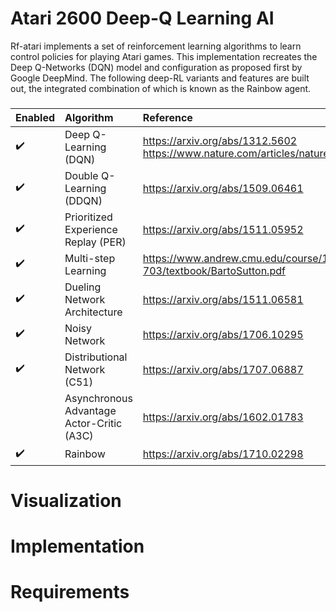 # Atari 2600 Deep-Q Learning AI
Rf-atari implements a set of reinforcement learning algorithms to learn control policies for playing Atari games.
This implementation recreates the Deep Q-Networks (DQN) model and configuration as proposed first by Google DeepMind.
The following deep-RL variants and features are built out, the integrated combination of which is known as the Rainbow agent.
###

Enabled | Algorithm | Reference
:------------ | :-------------| :-----------------------------------|
:heavy_check_mark:   | Deep Q-Learning (DQN) | https://arxiv.org/abs/1312.5602 https://www.nature.com/articles/nature14236  |
:heavy_check_mark: | Double Q-Learning (DDQN) | https://arxiv.org/abs/1509.06461 |
:heavy_check_mark: |Prioritized Experience Replay (PER) | https://arxiv.org/abs/1511.05952 |
:heavy_check_mark: |Multi-step Learning | https://www.andrew.cmu.edu/course/10-703/textbook/BartoSutton.pdf |
:heavy_check_mark: | Dueling Network Architecture|  https://arxiv.org/abs/1511.06581|
:heavy_check_mark: |Noisy Network | https://arxiv.org/abs/1706.10295 |
:heavy_check_mark: |Distributional Network (C51) | https://arxiv.org/abs/1707.06887 |
| | Asynchronous Advantage Actor-Critic (A3C)| https://arxiv.org/abs/1602.01783 |
:heavy_check_mark: | Rainbow| https://arxiv.org/abs/1710.02298 |
###


# Visualization

###

# Implementation

###

# Requirements


